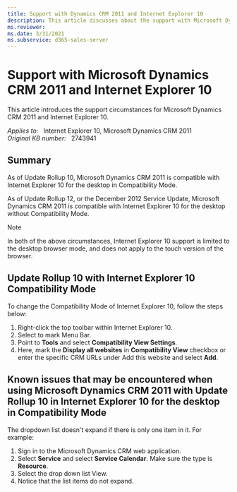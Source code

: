 ```yaml
---
title: Support with Dynamics CRM 2011 and Internet Explorer 10
description: This article discusses about the support with Microsoft Dynamics CRM 2011 and Internet Explorer 10.
ms.reviewer: 
ms.date: 3/31/2021
ms.subservice: d365-sales-server
---
```

# Support with Microsoft Dynamics CRM 2011 and Internet Explorer 10

This article introduces the support circumstances for Microsoft Dynamics CRM 2011 and Internet Explorer 10.

_Applies to:_ &nbsp; Internet Explorer 10, Microsoft Dynamics CRM 2011  
_Original KB number:_ &nbsp; 2743941

## Summary

As of Update Rollup 10, Microsoft Dynamics CRM 2011 is compatible with Internet Explorer 10 for the desktop in Compatibility Mode.

As of Update Rollup 12, or the December 2012 Service Update, Microsoft Dynamics CRM 2011 is compatible with Internet Explorer 10 for the desktop without Compatibility Mode.

> [!NOTE]
> In both of the above circumstances, Internet Explorer 10 support is limited to the desktop browser mode, and does not apply to the touch version of the browser.

## Update Rollup 10 with Internet Explorer 10 Compatibility Mode

To change the Compatibility Mode of Internet Explorer 10, follow the steps below:

1. Right-click the top toolbar within Internet Explorer 10.
2. Select to mark Menu Bar.
3. Point to **Tools** and select **Compatibility View Settings**.
4. Here, mark the **Display all websites** in **Compatibility View** checkbox or enter the specific CRM URLs under Add this website and select **Add**.

## Known issues that may be encountered when using Microsoft Dynamics CRM 2011 with Update Rollup 10 in Internet Explorer 10 for the desktop in Compatibility Mode

The dropdown list doesn't expand if there is only one item in it. For example:

1. Sign in to the Microsoft Dynamics CRM web application.
2. Select **Service** and select **Service Calendar**. Make sure the type is **Resource**.
3. Select the drop down list View.
4. Notice that the list items do not expand.
